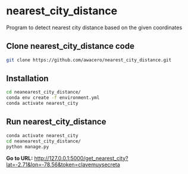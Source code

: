 # nearest_city_distance

Program to detect nearest city distance based on the given coordinates

## Clone nearest_city_distance code

``` bash
git clone https://github.com/awacero/nearest_city_distance.git

```

## Installation

``` bash
cd neanearest_city_distance/
conda env create -f environment.yml
conda activate nearest_city
```


## Run nearest_city_distance

``` bash
conda activate nearest_city
cd neanearest_city_distance/
python manage.py
```

**Go to URL:** http://127.0.0.1:5000/get_nearest_city?lat=-2.71&lon=-78.56&token=clavemuysecreta
